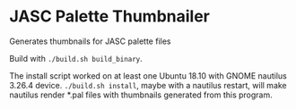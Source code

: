 # JASC Palette Thumbnailer

Generates thumbnails for JASC palette files

Build with `./build.sh build_binary`.

The install script worked on at least one Ubuntu 18.10 with GNOME nautilus 3.26.4 device. `./build.sh install`, maybe with a nautilus restart, will make nautilus render \*.pal files with thumbnails generated from this program.
